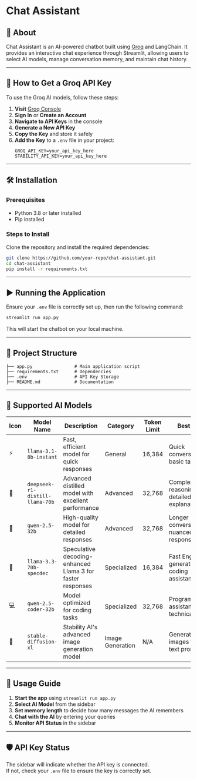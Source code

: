 
# Chat Assistant

## 📌 About  
Chat Assistant is an AI-powered chatbot built using [Groq](https://console.groq.com) and LangChain. It provides an interactive chat experience through Streamlit, allowing users to select AI models, manage conversation memory, and maintain chat history.

---

## 🔑 How to Get a Groq API Key  
To use the Groq AI models, follow these steps:

1. **Visit** [Groq Console](https://console.groq.com)  
2. **Sign In** or **Create an Account**  
3. **Navigate to API Keys** in the console  
4. **Generate a New API Key**  
5. **Copy the Key** and store it safely  
6. **Add the Key** to a `.env` file in your project:
   ```env
   GROQ_API_KEY=your_api_key_here
   STABILITY_API_KEY=your_api_key_here
   ```

---

## 🛠️ Installation  

### Prerequisites  
- Python 3.8 or later installed  
- Pip installed  

### Steps to Install  
Clone the repository and install the required dependencies:
```sh
git clone https://github.com/your-repo/chat-assistant.git
cd chat-assistant
pip install -r requirements.txt
```

---

## ▶️ Running the Application  
Ensure your `.env` file is correctly set up, then run the following command:
```sh
streamlit run app.py
```
This will start the chatbot on your local machine.

---

## 📂 Project Structure
```
├── app.py                # Main application script  
├── requirements.txt      # Dependencies  
├── .env                  # API Key Storage  
├── README.md             # Documentation  
```

---

## 🤖 Supported AI Models  

| Icon | Model Name                       | Description                                               | Category       | Token Limit | Best For                                   |
|------|----------------------------------|-----------------------------------------------------------|----------------|-------------|---------------------------------------------|
| ⚡   | `llama-3.1-8b-instant`           | Fast, efficient model for quick responses                | General        | 16,384      | Quick conversations, basic tasks           |
| 🧠   | `deepseek-r1-distill-llama-70b`  | Advanced distilled model with excellent performance       | Advanced       | 32,768      | Complex reasoning, detailed explanations   |
| 🎯   | `qwen-2.5-32b`                   | High-quality model for detailed responses                 | Advanced       | 32,768      | Longer conversations, nuanced responses    |
| 🚀   | `llama-3.3-70b-specdec`         | Speculative decoding-enhanced Llama 3 for faster responses| Specialized    | 16,384      | Fast English generation, coding assistance |
| 💻   | `qwen-2.5-coder-32b`            | Model optimized for coding tasks                          | Specialized    | 32,768      | Programming assistance, technical docs     |
| 🎨   | `stable-diffusion-xl`           | Stability AI's advanced image generation model            | Image Generation| N/A        | Generating images from text prompts        |

---

## 📝 Usage Guide  

1. **Start the app** using `streamlit run app.py`  
2. **Select AI Model** from the sidebar  
3. **Set memory length** to decide how many messages the AI remembers  
4. **Chat with the AI** by entering your queries  
5. **Monitor API Status** in the sidebar  

---

## 🛡️ API Key Status  
The sidebar will indicate whether the API key is connected.  
If not, check your `.env` file to ensure the key is correctly set.
